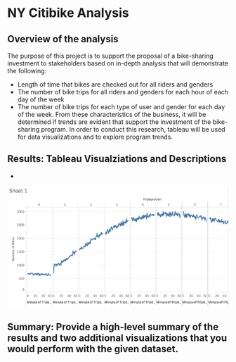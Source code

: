 # NY Citibike Analysis 

## Overview of the analysis
The purpose of this project is to support the proposal of a bike-sharing investment to stakeholders based on in-depth analysis that will demonstrate the following: 
- Length of time that bikes are checked out for all riders and genders
- The number of bike trips for all riders and genders for each hour of each day of the week
- The number of bike trips for each type of user and gender for each day of the week.
From these characteristics of the business, it will be determined if trends are evident that support the investment of the bike-sharing program. In order to conduct this research, tableau will be used for data visualizations and to explore program trends. 

## Results: Tableau Visualziations and Descriptions
- 
![alt_text](https://github.com/NassimNatA/NY_Citibike/blob/main/Screen%20Shot%202021-01-09%20at%206.45.04%20PM.png)

## Summary: Provide a high-level summary of the results and two additional visualizations that you would perform with the given dataset.
